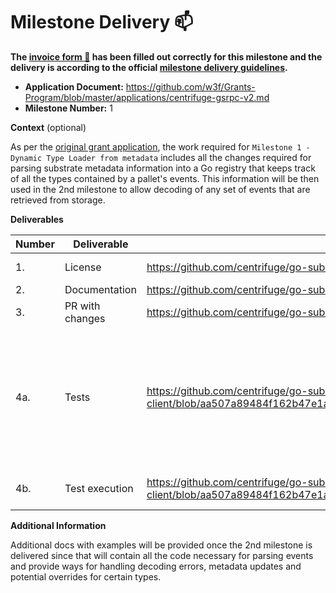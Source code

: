 # Milestone Delivery :mailbox:

**The [invoice form :pencil:](https://docs.google.com/forms/d/e/1FAIpQLSfmNYaoCgrxyhzgoKQ0ynQvnNRoTmgApz9NrMp-hd8mhIiO0A/viewform) has been filled out correctly for this milestone and the delivery is according to the official [milestone delivery guidelines](https://github.com/w3f/Grants-Program/blob/master/docs/Support%20Docs/milestone-deliverables-guidelines.md).**  

* **Application Document:** https://github.com/w3f/Grants-Program/blob/master/applications/centrifuge-gsrpc-v2.md 
* **Milestone Number:** 1

**Context** (optional)

As per the [original grant application](https://github.com/w3f/Grants-Program/pull/1281/files), the work required for `Milestone 1 - Dynamic Type Loader from metadata` includes
all the changes required for parsing substrate metadata information into a Go registry that keeps track of all the types contained by a pallet's events.
This information will be then used in the 2nd milestone to allow decoding of any set of events that are retrieved from storage.

**Deliverables**

| Number | Deliverable     | Link | Notes                                                                                        |
|--------|-----------------|---|----------------------------------------------------------------------------------------------|
| 1.     | License         | https://github.com/centrifuge/go-substrate-rpc-client/blob/master/LICENSE | Apache License v2                                                                            | 
| 2.     | Documentation   | https://github.com/centrifuge/go-substrate-rpc-client/blob/master/README.md  | -                                                                                            |
| 3.     | PR with changes | https://github.com/centrifuge/go-substrate-rpc-client/pull/327  | -                                                                                            |
| 4a.    | Tests           | https://github.com/centrifuge/go-substrate-rpc-client/blob/aa507a89484f162b47e1a2e6b71827307183b013/events/registry_test.go  | Tested using metadata information from - Centrifuge, Acala, Moonbeam, Polkadot and Statemint |
| 4b.    | Test execution  | https://github.com/centrifuge/go-substrate-rpc-client/blob/aa507a89484f162b47e1a2e6b71827307183b013/Makefile#L49  | Done in Docker image.                                                                        |

**Additional Information**

Additional docs with examples will be provided once the 2nd milestone is delivered since that will contain all the code necessary
for parsing events and provide ways for handling decoding errors, metadata updates and potential overrides for certain types.
